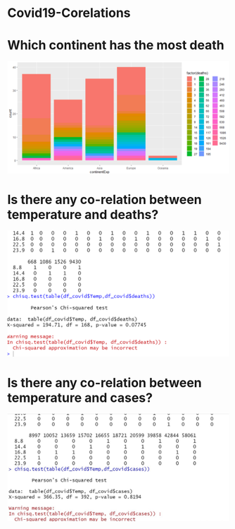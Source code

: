 # Covid19-Corelations
# Which continent has the most death
![alt text](https://github.com/NaAshly/Covid19-Corelations/blob/master/continentvsDeath.png)
# Is there any co-relation between temperature and deaths? 
![alt text](https://github.com/NaAshly/Covid19-Corelations/blob/master/deathtemp.png)
# Is there any co-relation between temperature and cases? 
![alt text](https://github.com/NaAshly/Covid19-Corelations/blob/master/casetemp.jpg)

